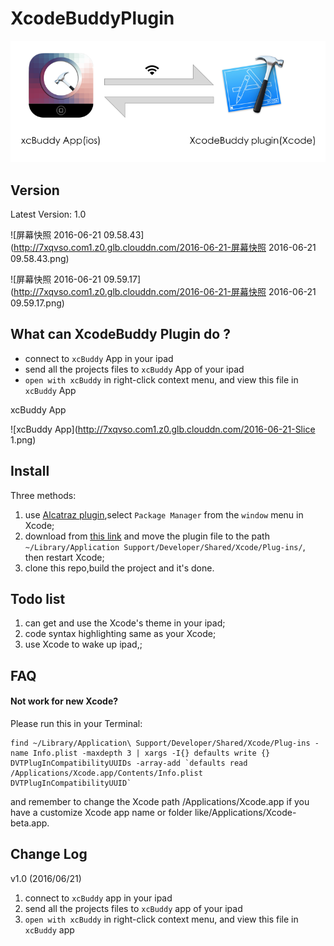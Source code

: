 # XcodeBuddyPlugin 

![usage](https://github.com/uugo/XcodeBuddyPlugin/blob/master/image/usage.png)

## Version

Latest Version: 1.0

![屏幕快照 2016-06-21 09.58.43](http://7xqvso.com1.z0.glb.clouddn.com/2016-06-21-屏幕快照 2016-06-21 09.58.43.png)

![屏幕快照 2016-06-21 09.59.17](http://7xqvso.com1.z0.glb.clouddn.com/2016-06-21-屏幕快照 2016-06-21 09.59.17.png)



## What can XcodeBuddy Plugin do ?

* connect to  `xcBuddy` App in your ipad
* send all the projects files to `xcBuddy` App of your ipad
* `open with xcBuddy` in right-click context menu, and view this file in `xcBuddy` App

xcBuddy App

![xcBuddy App](http://7xqvso.com1.z0.glb.clouddn.com/2016-06-21-Slice 1.png)

## Install
Three methods:

1. use [Alcatraz plugin](https://github.com/alcatraz/Alcatraz),select `Package Manager` from the `window` menu in Xcode;
2. download from [this link](https://github.com/uugo/XcodeBuddyPlugin/releases) and move the plugin file to the path
 `~/Library/Application Support/Developer/Shared/Xcode/Plug-ins/`,
then restart Xcode;
3. clone this repo,build the project and it's done.


## Todo list
1. can get and use the Xcode's theme in your ipad;
2. code syntax highlighting same as your Xcode;
3. use Xcode to wake up ipad,;

## FAQ

#### Not work for new Xcode?
Please run this in your Terminal:

```
find ~/Library/Application\ Support/Developer/Shared/Xcode/Plug-ins -name Info.plist -maxdepth 3 | xargs -I{} defaults write {} DVTPlugInCompatibilityUUIDs -array-add `defaults read /Applications/Xcode.app/Contents/Info.plist DVTPlugInCompatibilityUUID`
```
and remember to change the Xcode path /Applications/Xcode.app if you have a customize Xcode app name or folder like/Applications/Xcode-beta.app.

## Change Log

v1.0 (2016/06/21)

1. connect to  `xcBuddy` app in your ipad
2. send all the projects files to `xcBuddy` app of your ipad
3. `open with xcBuddy` in right-click context menu, and view this file in `xcBuddy` app


